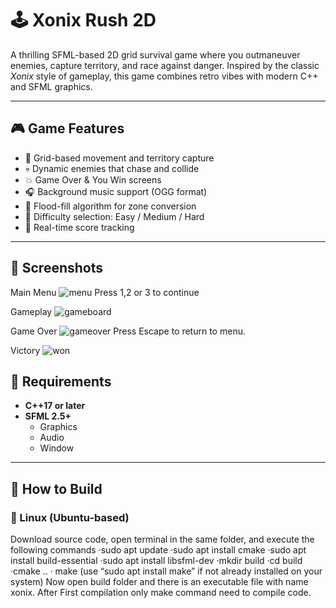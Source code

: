 # 🕹️ Xonix Rush 2D

A thrilling SFML-based 2D grid survival game where you outmaneuver enemies, capture territory, and race against danger. Inspired by the classic *Xonix* style of gameplay, this game combines retro vibes with modern C++ and SFML graphics.

---

## 🎮 Game Features

- 🚗 Grid-based movement and territory capture
- 💀 Dynamic enemies that chase and collide
- 💥 Game Over & You Win screens
- 🎧 Background music support (OGG format)
- 🧠 Flood-fill algorithm for zone conversion
- 🎯 Difficulty selection: Easy / Medium / Hard
- 🧾 Real-time score tracking

---

## 📸 Screenshots

Main Menu 
![menu](https://github.com/user-attachments/assets/8fa73b93-7ecb-4b3f-ac81-946a6f766091)
Press 1,2 or 3 to continue 

Gameplay 
![gameboard](https://github.com/user-attachments/assets/55750180-1bc3-457f-862c-5c8fa073b70b)

Game Over 
![gameover](https://github.com/user-attachments/assets/0a4e689f-5ff7-43ed-b827-06e5279dc707)
Press Escape to return to menu.

Victory 
![won](https://github.com/user-attachments/assets/58fde276-0320-4aca-8f53-82d7a7a4e4b8)


## 🔧 Requirements

- **C++17 or later**
- **SFML 2.5+**
  - Graphics
  - Audio
  - Window

---

## 🚀 How to Build

### 🐧 Linux (Ubuntu-based)
Download source code, open terminal in the same folder, and execute the following commands
·sudo apt update
·sudo apt install cmake
·sudo apt install build-essential
·sudo apt install libsfml-dev
·mkdir build
·cd build
·cmake ..
· make (use “sudo apt install make” if not already installed on your system)
Now open build folder and there is an executable file with name xonix. After First
compilation only make command need to compile code.











